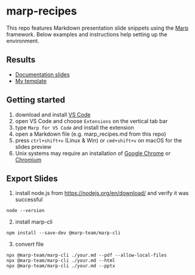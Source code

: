 marp-recipes
============

This repo features Markdown presentation slide snippets using the [Marp](https://marp.app/) framework. Below examples and instructions help setting up the environment.

Results
-------
- [Documentation slides](https://raw.githubusercontent.com/hahnec/marp-recipes/master/marp_recipes.pdf)
- [My template](https://raw.githubusercontent.com/hahnec/marp-recipes/master/template_hahnec.pdf)

Getting started
---------------
1. download and install [VS Code](https://code.visualstudio.com)
2. open VS Code and choose `Extensions` on the vertical tab bar
3. type `Marp for VS Code` and install the extension
4. open a Markdown file (e.g. marp_recipes.md from this repo)
5. press `ctrl+shift+v` (Linux & Win) or `cmd+shift+v` on macOS for the slides preview
6. Unix systems may require an installation of [Google Chrome](https://www.google.com/chrome/index.html) or [Chromium](https://www.chromium.org/)

Export Slides
-------------

1. install node.js from https://nodejs.org/en/download/ and verify it was successful
```
node --version
```

2. install marp-cli
```
npm install --save-dev @marp-team/marp-cli
```

3. convert file
```
npx @marp-team/marp-cli ./your.md --pdf --allow-local-files
npx @marp-team/marp-cli ./your.md --html
npx @marp-team/marp-cli ./your.md --pptx
```